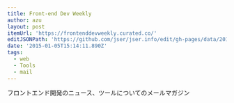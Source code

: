 ```yaml
---
title: Front-end Dev Weekly
author: azu
layout: post
itemUrl: 'https://frontenddevweekly.curated.co/'
editJSONPath: 'https://github.com/jser/jser.info/edit/gh-pages/data/2015/01/index.json'
date: '2015-01-05T15:14:11.890Z'
tags:
  - web
  - Tools
  - mail
---
```

フロントエンド開発のニュース、ツールについてのメールマガジン
